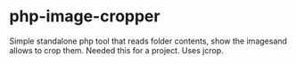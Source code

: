 php-image-cropper
=================

Simple standalone php tool that reads folder contents, show the imagesand allows to crop them. Needed this for a project. Uses jcrop.
